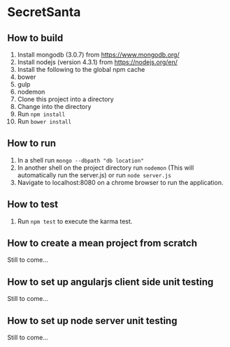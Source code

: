 # SecretSanta

## How to build
1. Install mongodb (3.0.7) from https://www.mongodb.org/
1. Install nodejs (version 4.3.1) from https://nodejs.org/en/
1. Install the following to the global npm cache
  1. bower
  1. gulp
  1. nodemon
1. Clone this project into a directory
1. Change into the directory
1. Run `npm install`
1. Run `bower install`

## How to run
1. In a shell run `mongo --dbpath "db location"`
1. In another shell on the project directory run `nodemon` (This will automatically run the server.js) or run `node server.js`
1. Navigate to localhost:8080 on a chrome browser to run the application.

## How to test
1. Run `npm test` to execute the karma test.

## How to create a mean project from scratch
Still to come...

## How to set up angularjs client side unit testing
Still to come...

## How to set up node server unit testing
Still to come...
